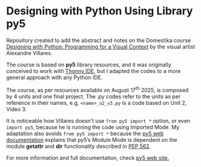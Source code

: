 # Designing with Python Using Library py5

Repository created to add the abstract and notes on the Domestika course [Designing with Python: Programming for a Visual Context](https://www.domestika.org/en/courses/4307-designing-with-python-programming-for-a-visual-context) by the visual artist Alexandre Villares.

The course is based on __py5__ library resources, and it was originally conceived to work with [Thonny IDE](https://thonny.org/), but I adapted the codes to a more general approach with any Python IDE.

The course, as per resources available on August 17<sup>th</sup> 2025, is composed by 4 units and one final project. The .py codes refer to the units as per reference in their names, e.g, `<name>_u2_v3.py` is a code based on Unit 2, Video 3.

It is noticeable how Villares doesn't use `from py5 import *` option, or even `import py5`, because he is running the code using Imported Mode. My adaptation also avoids `from py5 import *` because the [py5 web documentation](https://py5coding.org/content/py5_modes.html) explains that py5’s Module Mode is dependent on the module __getattr__ and __dir__ functionality described in [PEP 562](https://peps.python.org/pep-0562/).

For more information and full documentation, check [py5 web site.](https://py5coding.org/)
